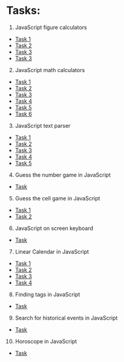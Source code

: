 ﻿# Tasks:

1. JavaScript figure calculators
 + [Task 1](https://github.com/Aramil326/JavaScript_Practice/tree/master/JavaScript-figure-calculators/task-1)
 + [Task 2](https://github.com/Aramil326/JavaScript_Practice/tree/master/JavaScript-figure-calculators/task-2)
 + [Task 3](https://github.com/Aramil326/JavaScript_Practice/tree/master/JavaScript-figure-calculators/task-3)
 + [Task 3](https://github.com/Aramil326/JavaScript_Practice/tree/master/JavaScript-figure-calculators/task-4)

2. JavaScript math calculators
 + [Task 1](https://github.com/Aramil326/JavaScript_Practice/tree/master/JavaScript-math-calculators/task-1)
 + [Task 2](https://github.com/Aramil326/JavaScript_Practice/tree/master/JavaScript-math-calculators/task-2)
 + [Task 3](https://github.com/Aramil326/JavaScript_Practice/tree/master/JavaScript-math-calculators/task-3)
 + [Task 4](https://github.com/Aramil326/JavaScript_Practice/tree/master/JavaScript-math-calculators/task-4)
 + [Task 5](https://github.com/Aramil326/JavaScript_Practice/tree/master/JavaScript-math-calculators/task-5)
 + [Task 6](https://github.com/Aramil326/JavaScript_Practice/tree/master/JavaScript-math-calculators/task-6)

3. JavaScript text parser
 + [Task 1](https://github.com/Aramil326/JavaScript_Practice/tree/master/JavaScript-text-parser/task-1)
 + [Task 2](https://github.com/Aramil326/JavaScript_Practice/tree/master/JavaScript-text-parser/task-2)
 + [Task 3](https://github.com/Aramil326/JavaScript_Practice/tree/master/JavaScript-text-parser/task-3)
 + [Task 4](https://github.com/Aramil326/JavaScript_Practice/tree/master/JavaScript-text-parser/task-4)
 + [Task 5](https://github.com/Aramil326/JavaScript_Practice/tree/master/JavaScript-text-parser/task-5)

4. Guess the number game in JavaScript
 + [Task](https://github.com/Aramil326/JavaScript_Practice/tree/master/Guess-the-number-game-in-JavaScript)

5. Guess the cell game in JavaScript
 + [Task 1](https://github.com/Aramil326/JavaScript_Practice/tree/master/Guess-the-cell-game-in-JavaScript/task-1)
 + [Task 2](https://github.com/Aramil326/JavaScript_Practice/tree/master/Guess-the-cell-game-in-JavaScript/task-2)

6. JavaScript on screen keyboard
 + [Task](https://github.com/Aramil326/JavaScript_Practice/tree/master/JavaScript-on-screen-keyboard)

7. Linear Calendar in JavaScript
 + [Task 1](https://github.com/Aramil326/JavaScript_Practice/tree/master/Linear-Calendar-in-JavaScript/task-1)
 + [Task 2](https://github.com/Aramil326/JavaScript_Practice/tree/master/Linear-Calendar-in-JavaScript/task-2)
 + [Task 3](https://github.com/Aramil326/JavaScript_Practice/tree/master/Linear-Calendar-in-JavaScript/task-3)
 + [Task 4](https://github.com/Aramil326/JavaScript_Practice/tree/master/Linear-Calendar-in-JavaScript/task-4)
 
8. Finding tags in JavaScript
 + [Task](https://github.com/Aramil326/JavaScript_Practice/tree/master/Finding-tags-in-JavaScript)

9. Search for historical events in JavaScript
 + [Task](https://github.com/Aramil326/JavaScript_Practice/tree/master/Search-for-historical-events-in-JavaScript)

10. Horoscope in JavaScript
 + [Task](https://github.com/Aramil326/JavaScript_Practice/tree/master/Search-for-historical-events-in-JavaScript)
